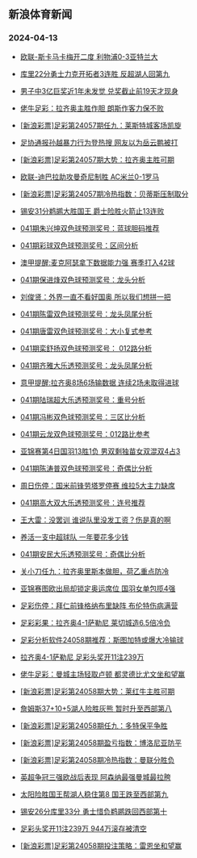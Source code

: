 ## 新浪体育新闻 
### 2024-04-13

+ [欧联-斯卡马卡梅开二度 利物浦0-3亚特兰大](https://sports.sina.com.cn/g/pl/2024-04-12/doc-inarpmza8329891.shtml)

+ [库里22分勇士力克开拓者3连胜 反超湖人回第九](https://sports.sina.com.cn/basketball/nba/2024-04-12/doc-inarpwqw8143132.shtml)

+ [男子中3亿巨奖近1年未发觉 兑奖截止前19天才现身](https://sports.sina.com.cn/l/2024-04-12/doc-inarpmza8319006.shtml)

+ [佬牛足彩：拉齐奥主胜作胆 朗斯作客力保不败](https://sports.sina.com.cn/l/2024-04-12/doc-inarqiew6989924.shtml)

+ [[新浪彩票]足彩第24057期任九：莱斯特城客场凯旋](https://sports.sina.com.cn/l/2024-04-12/doc-inarpmzh7380910.shtml)

+ [足协通报孙越暴力行为登热搜 网友以为岳云鹏被打](https://sports.sina.com.cn/china/2024-04-12/doc-inarpsie7289245.shtml)

+ [[新浪彩票]足彩第24057期大势：拉齐奥主胜可期](https://sports.sina.com.cn/l/2024-04-12/doc-inarpmzf0603986.shtml)

+ [欧联-迪巴拉助攻曼奇尼制胜 AC米兰0-1罗马](https://sports.sina.com.cn/g/seriea/2024-04-12/doc-inarpsie7260356.shtml)

+ [[新浪彩票]足彩第24057期冷热指数：贝蒂斯压制取分](https://sports.sina.com.cn/l/2024-04-12/doc-inarpmzh7381863.shtml)

+ [锡安31分鹈鹕大胜国王 爵士险胜火箭止13连败](https://sports.sina.com.cn/basketball/nba/2024-04-12/doc-inarpwqz0430997.shtml)

+ [041期朱兴坤双色球预测奖号：蓝球胆码推荐](https://sports.sina.com.cn/l/2024-04-12/doc-inarqies7953813.shtml)

+ [041期彩球双色球预测奖号：区间分析](https://sports.sina.com.cn/l/2024-04-12/doc-inarqiev0243778.shtml)

+ [澳甲提醒:麦克阿瑟拿下数据能力强 赛季打入42球](https://sports.sina.com.cn/l/2024-04-12/doc-inarpwra7189971.shtml)

+ [041期保进烽双色球预测奖号：龙头分析](https://sports.sina.com.cn/l/2024-04-12/doc-inarqiew7018446.shtml)

+ [刘俊贤：外界一直不看好国奥 所以我们想拼一把](https://sports.sina.com.cn/china/2024-04-12/doc-inarpwra7177293.shtml)

+ [041期陈雷双色球预测奖号：龙头凤尾分析](https://sports.sina.com.cn/l/2024-04-12/doc-inarqiew7019650.shtml)

+ [041期唐雷双色球预测奖号：大小复式参考](https://sports.sina.com.cn/l/2024-04-12/doc-inarqies7953594.shtml)

+ [041期栾舒扬双色球预测奖号： 012路分析](https://sports.sina.com.cn/l/2024-04-12/doc-inarqiev0243533.shtml)

+ [041期齐雅大乐透预测奖号：龙头凤尾分析](https://sports.sina.com.cn/l/2024-04-12/doc-inarqiew7022231.shtml)

+ [意甲提醒:拉齐奥8场6场输数据 连续2场未取得进球](https://sports.sina.com.cn/l/2024-04-12/doc-inarpwqv9133312.shtml)

+ [041期陆瑞超大乐透预测奖号：重号分析](https://sports.sina.com.cn/l/2024-04-12/doc-inarqies7957710.shtml)

+ [041期冯彬双色球预测奖号：三区比分析](https://sports.sina.com.cn/l/2024-04-12/doc-inarqiew7018901.shtml)

+ [041期云龙双色球预测奖号：012路比参考](https://sports.sina.com.cn/l/2024-04-12/doc-inarqies7953386.shtml)

+ [亚锦赛第4日国羽13胜1负 男双剩独苗女双混双4占3](https://sports.sina.com.cn/others/badmin/2024-04-12/doc-inarqtum8775658.shtml)

+ [041期陈涛普双色球预测奖号：奇偶比分析](https://sports.sina.com.cn/l/2024-04-12/doc-inarqiew7018755.shtml)

+ [周日伤停：国米前锋劳塔罗停赛 维拉5大主力缺席](https://sports.sina.com.cn/l/2024-04-12/doc-inarqiew7004347.shtml)

+ [041期高大双大乐透预测奖号：连号推荐](https://sports.sina.com.cn/l/2024-04-12/doc-inarqiev0246509.shtml)

+ [王大雷：没罢训 谁说队里没发工资？伤是真的啊](https://sports.sina.com.cn/china/2024-04-12/doc-inarpsic0514240.shtml)

+ [养活一支中超球队 一年要花多少钱](https://sports.sina.com.cn/china/2024-04-12/doc-inarpwqw8120147.shtml)

+ [041期安民大乐透预测奖号：奇偶比分析](https://sports.sina.com.cn/l/2024-04-12/doc-inarqiew7022066.shtml)

+ [关小刀任九：拉齐奥里斯本做胆，荷乙重点防冷](https://sports.sina.com.cn/l/2024-04-12/doc-inarqpnt0127971.shtml)

+ [亚锦赛图欧出局却锁定奥运席位 国羽女单包揽4强](https://sports.sina.com.cn/others/badmin/2024-04-12/doc-inarqpnu6916663.shtml)

+ [足彩伤停：拜仁前锋格纳布里缺阵 布伦特伤病满营](https://sports.sina.com.cn/l/2024-04-12/doc-inarqawu8050345.shtml)

+ [足彩彩果：拉齐奥4-1萨勒尼 莱切城造6.5倍冷负](https://sports.sina.com.cn/l/2024-04-13/doc-inarrvhe6263124.shtml)

+ [足彩分析软件24058期推荐：斯图加特或爆大冷输球](https://sports.sina.com.cn/l/2024-04-13/doc-inarrvha9488076.shtml)

+ [拉齐奥4-1萨勒尼 足彩头奖开11注239万](https://sports.sina.com.cn/l/2024-04-13/doc-inarrvhe6263124.shtml)

+ [佬牛足彩：曼城主场轻取卢顿 都灵德比尤文坐和望赢](https://sports.sina.com.cn/l/2024-04-13/doc-inarrzpy9374296.shtml)

+ [[新浪彩票]足彩第24058期大势：莱红牛主胜可期](https://sports.sina.com.cn/l/2024-04-13/doc-inarrzpv8068271.shtml)

+ [詹姆斯37+10+5湖人险胜灰熊 暂时升至西部第八](https://sports.sina.com.cn/basketball/nba/2024-04-13/doc-inarrzpy9384662.shtml)

+ [[新浪彩票]足彩第24058期任九：多特保平争胜](https://sports.sina.com.cn/l/2024-04-13/doc-inarrzpv8068624.shtml)

+ [[新浪彩票]足彩第24058期盈亏指数：博洛尼亚防平](https://sports.sina.com.cn/l/2024-04-13/doc-inarrzqa6150300.shtml)

+ [[新浪彩票]足彩第24058期冷热指数：曼联分胜负](https://sports.sina.com.cn/l/2024-04-13/doc-inarrzpv8072632.shtml)

+ [英超争冠三强欧战后表现 阿森纳最强曼城最拉胯](https://sports.sina.com.cn/g/pl/2024-04-13/doc-inarrzpy9374784.shtml)

+ [太阳险胜国王帮湖人稳住第8 国王跌至西部第九](https://sports.sina.com.cn/basketball/nba/2024-04-13/doc-inarsfvw9277483.shtml)

+ [锡安26分库里33分 勇士惜负鹈鹕跌回西部第十](https://sports.sina.com.cn/basketball/nba/2024-04-13/doc-inarsfvw9274106.shtml)

+ [足彩头奖开11注239万 944万滚存被清空](https://sports.sina.com.cn/l/2024-04-13/doc-inarrvhe6263124.shtml)

+ [[新浪彩票]足彩第24058期投注策略：雷恩坐和望赢](https://sports.sina.com.cn/l/2024-04-13/doc-inarrzpw7066117.shtml)

